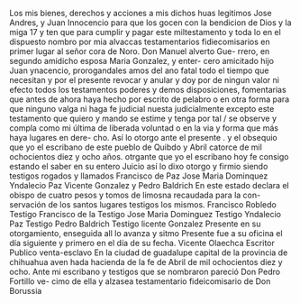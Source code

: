 Los mis bienes, derechos y acciones a mis dichos huas legitimos
Jose Andres, y Juan Innocencio para que los gocen con la bendicion de Dios y la miga 17 y ten que para cumplir y pagar este miltestamento y toda lo en el
dispuesto nombro por mia alvaccas testamentarios fidiecomisarios en primer lugar al señor cora de Noro. Don Manuel alverto Gue- rrero, en segundo amidicho esposa Maria Gonzalez, y enter- cero amicitado hijo Juan ynacencio, prorogandales amos del
ano fatal todo el tiempo que necesitan
y por el presente revocar y anular y doy por de ningun valor ni
efecto todos los testamentos poderes y demos disposiciones,
fomentarias que antes de ahora haya hecho por escrito de pelabro
o en otra forma para que ninguno valga ni haga fe judicial nuesta
judicialmente excepto este testamento que quiero y mando se
estime y tenga por tal / se observe y compla como mi última de
liberada voluntad o en la via y forma que más haya lugares en dere- cho. Así lo otorgo ante el presente . y el obsequio que yo el escribano de este pueblo de Quibdo y Abril catorce de mil ochocientos diez y ocho años.
otrgante que yo el escribano hoy fe consigo estando el saber en su entero Juicio así lo dixo otorgo y firmio siendo testigos rogados y llamados Francisco de Paz Jose Maria Dominquez Yndalecio Paz Vicente Gonzalez y Pedro Baldrich
En este estado declara el obispo de cuatro pesos y tomos de limosna recaudada para la con- servación de los santos lugares testigos los mismos.
Francisco Robledo
Testigo Francisco de la
Testigo Jose Maria Dominguez
Testigo Yndalecio Paz
Testigo Pedro Baldrich
Testigo licente Gonzalez
Presente en su otorgamiento, enseguida all lo avanza y sitmo
Presente fue a su oficina el día siguiente y primero en el día de su fecha. Vicente Olaechca Escritor Publico
venta-esclavo
En la ciudad de guadalupe capital de la provincia de chihuahua aven
hada hacienda de la
fe de Abril de mil ochocientos diez y ocho. Ante mi escribano y testigos que se nombraron pareció Don Pedro Fortillo ve- cimo de ella y alzasea testamentario fideicomisario de Don
Borussia
